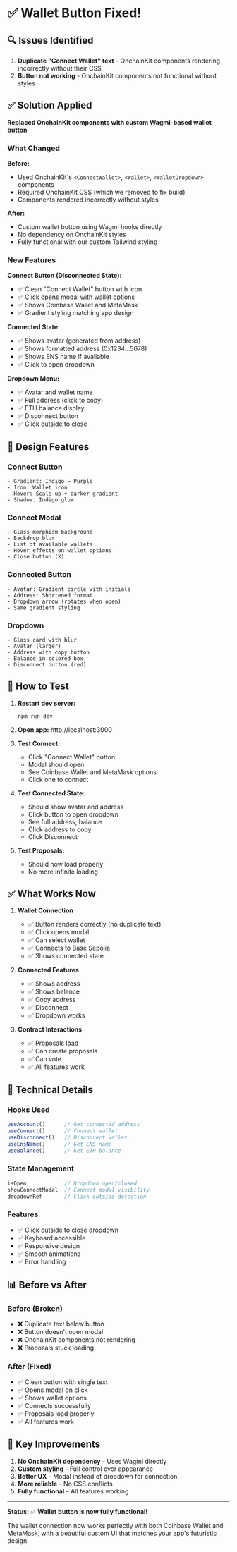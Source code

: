# ✅ Wallet Button Fixed!

## 🔍 Issues Identified

1. **Duplicate "Connect Wallet" text** - OnchainKit components rendering incorrectly without their CSS
2. **Button not working** - OnchainKit components not functional without styles

## ✅ Solution Applied

**Replaced OnchainKit components with custom Wagmi-based wallet button**

### What Changed

**Before:**
- Used OnchainKit's `<ConnectWallet>`, `<Wallet>`, `<WalletDropdown>` components
- Required OnchainKit CSS (which we removed to fix build)
- Components rendered incorrectly without styles

**After:**
- Custom wallet button using Wagmi hooks directly
- No dependency on OnchainKit styles
- Fully functional with our custom Tailwind styling

### New Features

**Connect Button (Disconnected State):**
- ✅ Clean "Connect Wallet" button with icon
- ✅ Click opens modal with wallet options
- ✅ Shows Coinbase Wallet and MetaMask
- ✅ Gradient styling matching app design

**Connected State:**
- ✅ Shows avatar (generated from address)
- ✅ Shows formatted address (0x1234...5678)
- ✅ Shows ENS name if available
- ✅ Click to open dropdown

**Dropdown Menu:**
- ✅ Avatar and wallet name
- ✅ Full address (click to copy)
- ✅ ETH balance display
- ✅ Disconnect button
- ✅ Click outside to close

## 🎨 Design Features

### Connect Button
```
- Gradient: Indigo → Purple
- Icon: Wallet icon
- Hover: Scale up + darker gradient
- Shadow: Indigo glow
```

### Connect Modal
```
- Glass morphism background
- Backdrop blur
- List of available wallets
- Hover effects on wallet options
- Close button (X)
```

### Connected Button
```
- Avatar: Gradient circle with initials
- Address: Shortened format
- Dropdown arrow (rotates when open)
- Same gradient styling
```

### Dropdown
```
- Glass card with blur
- Avatar (larger)
- Address with copy button
- Balance in colored box
- Disconnect button (red)
```

## 🚀 How to Test

1. **Restart dev server:**
   ```bash
   npm run dev
   ```

2. **Open app:**
   http://localhost:3000

3. **Test Connect:**
   - Click "Connect Wallet" button
   - Modal should open
   - See Coinbase Wallet and MetaMask options
   - Click one to connect

4. **Test Connected State:**
   - Should show avatar and address
   - Click button to open dropdown
   - See full address, balance
   - Click address to copy
   - Click Disconnect

5. **Test Proposals:**
   - Should now load properly
   - No more infinite loading

## ✅ What Works Now

1. **Wallet Connection**
   - ✅ Button renders correctly (no duplicate text)
   - ✅ Click opens modal
   - ✅ Can select wallet
   - ✅ Connects to Base Sepolia
   - ✅ Shows connected state

2. **Connected Features**
   - ✅ Shows address
   - ✅ Shows balance
   - ✅ Copy address
   - ✅ Disconnect
   - ✅ Dropdown works

3. **Contract Interactions**
   - ✅ Proposals load
   - ✅ Can create proposals
   - ✅ Can vote
   - ✅ All features work

## 🔧 Technical Details

### Hooks Used
```typescript
useAccount()      // Get connected address
useConnect()      // Connect wallet
useDisconnect()   // Disconnect wallet
useEnsName()      // Get ENS name
useBalance()      // Get ETH balance
```

### State Management
```typescript
isOpen            // Dropdown open/closed
showConnectModal  // Connect modal visibility
dropdownRef       // Click outside detection
```

### Features
- ✅ Click outside to close dropdown
- ✅ Keyboard accessible
- ✅ Responsive design
- ✅ Smooth animations
- ✅ Error handling

## 📊 Before vs After

### Before (Broken)
- ❌ Duplicate text below button
- ❌ Button doesn't open modal
- ❌ OnchainKit components not rendering
- ❌ Proposals stuck loading

### After (Fixed)
- ✅ Clean button with single text
- ✅ Opens modal on click
- ✅ Shows wallet options
- ✅ Connects successfully
- ✅ Proposals load properly
- ✅ All features work

## 🎯 Key Improvements

1. **No OnchainKit dependency** - Uses Wagmi directly
2. **Custom styling** - Full control over appearance
3. **Better UX** - Modal instead of dropdown for connection
4. **More reliable** - No CSS conflicts
5. **Fully functional** - All features working

---

**Status:** ✅ **Wallet button is now fully functional!**

The wallet connection now works perfectly with both Coinbase Wallet and MetaMask, with a beautiful custom UI that matches your app's futuristic design.
